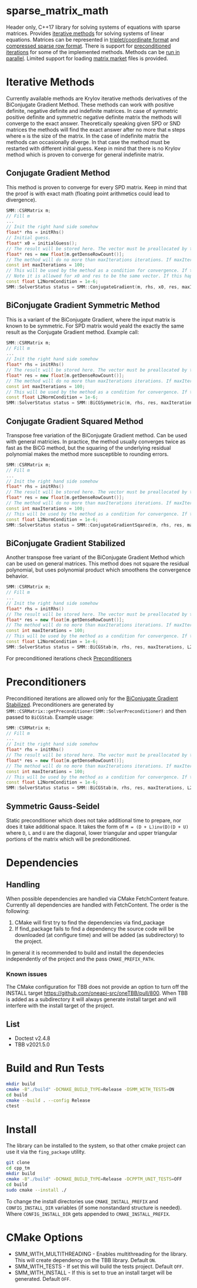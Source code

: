 # sparse_matrix_math
Header only, C++17 library for solving systems of equations with sparse matrices. Provides [iterative methods](#Iterative-Methods) for solving systems of linear equations. Matrices can be represented in [triplet/coordinate format](https://en.wikipedia.org/wiki/Sparse_matrix#Coordinate_list_(COO)) and [compressed sparse row format](https://en.wikipedia.org/wiki/Sparse_matrix#Compressed_sparse_row_(CSR,_CRS_or_Yale_format)). There is support for [preconditioned iterations](#Preconditioned-Iterations) for some of the implemented methods. Methods can be [run in parallel](#Parallel-Implementation). Limited support for loading [matrix market](#Matrix-Market) files is provided.

# Iterative Methods
Currently available methods are Krylov iterative methods derivatives of the BiConjugate Gradient Method. These methods can work with positive definite, negative definite and indefinite matrices. In case of symmetric positive definite and symmetric negative definite matrix the methods will converge to the exact answer. Theoretically speaking given SPD or SND matrices the methods will find the exact answer after no more that `m` steps where `m` is the size of the matrix. In the case of indefinite matrix the methods can occasionally diverge. In that case the method must be restarted with different initial guess. Keep in mind that there is no Krylov method which is proven to converge for general indefinite matrix.

## Conjugate Gradient Method
This method is proven to converge for every SPD matrix. Keep in mind that the proof is with exact math (floating point arithmetics could lead to divergence).
```cpp
SMM::CSRMatrix m;
// Fill m
...
// Init the right hand side somehow
float* rhs = initRhs()
// Initial guess.
float* x0 = initialGuess();
// The result will be stored here. The vector must be preallocated by the caller.
float* res = new float[m.getDenseRowCount()];
// The method will do no more than maxIterations iterations. If maxIterations is -1 the method will use the number of rows of the matrix as stopping condition.
const int maxIterations = 100;
// This will be used by the method as a condition for convergence. If the second norm of the residual becomes smaller, the method will end.
// Note it is allowed for x0 and res to be the same vector. If this happens x0 will be overriten.
const float L2NormCondition = 1e-6;
SMM::SolverStatus status = SMM::ConjugateGradient(m, rhs, x0, res, maxIterations, L2NormCondition);
```

## BiConjugate Gradient Symmetric Method
This is a variant of the BiConjugate Gradient, where the input matrix is known to be symmetric. For SPD matrix would yeald the exactly the same result as the Conjugate Gradient method. Example call:
```cpp
SMM::CSRMatrix m;
// Fill m
...
// Init the right hand side somehow
float* rhs = initRhs()
// The result will be stored here. The vector must be preallocated by the caller.
float* res = new float[m.getDenseRowCount()];
// The method will do no more than maxIterations iterations. If maxIterations is -1 the method will use the number of rows of the matrix as stopping condition.
const int maxIterations = 100;
// This will be used by the method as a condition for convergence. If the second norm of the residual becomes smaller, the method will end.
const float L2NormCondition = 1e-6;
SMM::SolverStatus status = SMM::BiCGSymmetric(m, rhs, res, maxIterations, L2NormCondition);
```
## Conjugate Gradient Squared Method
Transpose free variation of the BiConjugate Gradient method. Can be used with general matricies. In practice, the method usually converges twice as fast as the BiCG method, but the squaring of the underlying residual polynomial makes the method more susceptible to rounding errors.
```cpp
SMM::CSRMatrix m;
// Fill m
...
// Init the right hand side somehow
float* rhs = initRhs()
// The result will be stored here. The vector must be preallocated by the caller.
float* res = new float[m.getDenseRowCount()];
// The method will do no more than maxIterations iterations. If maxIterations is -1 the method will use the number of rows of the matrix as stopping condition.
const int maxIterations = 100;
// This will be used by the method as a condition for convergence. If the second norm of the residual becomes smaller, the method will end.
const float L2NormCondition = 1e-6;
SMM::SolverStatus status = SMM::ConjugateGradientSqared(m, rhs, res, maxIterations, L2NormCondition);
```
## BiConjugate Gradient Stabilized
Another transpose free variant of the BiConjugate Gradient Method which can be used on general matrices. This method does not square the residual polynomial, but uses polynomial product which smoothens the convergence behavior.
```cpp
SMM::CSRMatrix m;
// Fill m
...
// Init the right hand side somehow
float* rhs = initRhs()
// The result will be stored here. The vector must be preallocated by the caller.
float* res = new float[m.getDenseRowCount()];
// The method will do no more than maxIterations iterations. If maxIterations is -1 the method will use the number of rows of the matrix as stopping condition.
const int maxIterations = 100;
// This will be used by the method as a condition for convergence. If the second norm of the residual becomes smaller, the method will end.
const float L2NormCondition = 1e-6;
SMM::SolverStatus status = SMM::BiCGStab(m, rhs, res, maxIterations, L2NormCondition);
```
For preconditioned iterations check [Preconditioners](#preconditioners)

# Preconditioners
Preconditioned iterations are allowed only for the [BiConjugate Gradient Stabilized](#biconjugate-gradient-stabilized). Preconditioners are generated by `SMM::CSRMatrix::getPreconditioner(SMM::SolverPreconditioner)` and then passed to `BiCGStab`. Example usage:
 ```cpp
SMM::CSRMatrix m;
// Fill m
...
// Init the right hand side somehow
float* rhs = initRhs()
// The result will be stored here. The vector must be preallocated by the caller.
float* res = new float[m.getDenseRowCount()];
// The method will do no more than maxIterations iterations. If maxIterations is -1 the method will use the number of rows of the matrix as stopping condition.
const int maxIterations = 100;
// This will be used by the method as a condition for convergence. If the second norm of the residual becomes smaller, the method will end.
const float L2NormCondition = 1e-6;
SMM::SolverStatus status = SMM::BiCGStab(m, rhs, res, maxIterations, L2NormCondition, preconditioner, m.getPreconditioner(SMM::SolverPreconditioner::SYMMETRIC_GAUSS_SEIDEL));
```
## Symmetric Gauss-Seidel
Static preconditioner which does not take additional time to prepare, nor does it take additional space. It takes the form of `M = (D + L)inv(D)(D + U)` where `D`, `L` and `U` are the diagonal, lower triangular and upper triangular portions of the matrix which will be predonditioned.

# Dependencies
## Handling
When possible dependencies are handled via CMake FetchContent feature. Currently all dependencies are handled with FetchContent. The order is the following:

1. CMake will first try to find the dependencies via find_package
2. If find_package fails to find a dependency the source code will be downloaded (at configure time) and will be added (as subdirectory) to the project.

In general it is recommended to build and install the dependecies independently of the project and the pass `CMAKE_PREFIX_PATH`.

### Known issues
The CMake configuration for TBB does not provide an option to turn off the INSTALL target https://github.com/oneapi-src/oneTBB/pull/800. When TBB is added as a subdirectory it will always generate install target and will interfere with the install target of the project.

## List
* Doctest v2.4.8
* TBB v2021.5.0

# Build and Run Tests
```sh
mkdir build
cmake -B"./build" -DCMAKE_BUILD_TYPE=Release -DSMM_WITH_TESTS=ON
cd build
cmake --build . --config Release
ctest
```

# Install
The library can be installed to the system, so that other cmake project can use it via the `fing_package` utility.
```sh
git clone 
cd cpp_tm
mkdir build
cmake -B"./build" -DCMAKE_BUILD_TYPE=Release -DCPPTM_UNIT_TESTS=OFF
cd build
sudo cmake --install ./
```

To change the install directories use `CMAKE_INSTALL_PREFIX` and `CONFIG_INSTALL_DIR` variables (if some nonstandard structure is needed). Where `CONFIG_INSTALL_DIR` gets appended to `CMAKE_INSTALL_PREFIX`.

# CMake Options
* SMM_WITH_MULTITHREADING - Enables multithreading for the library. This will create dependency on the TBB library. Default `ON`.
* SMM_WITH_TESTS - If set this will build the tests project. Default `OFF`.
* SMM_WITH_INSTALL - If this is set to true an install target will be generated. Default `OFF`.
